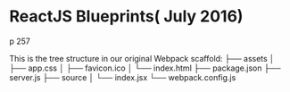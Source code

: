 # ReactJS Blueprints( July 2016)  




p 257


This is the tree structure in our original Webpack scaffold:
├── assets
│ ├── app.css
│ ├── favicon.ico
│ └── index.html
├── package.json
├── server.js
├── source
│ └── index.jsx
└── webpack.config.js






